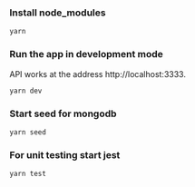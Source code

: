### Install node_modules
```
yarn
```
### Run the app in development mode
API works at the address http://localhost:3333.
```
yarn dev
```

### Start seed for mongodb
```
yarn seed
```

### For unit testing start jest
```
yarn test
```
